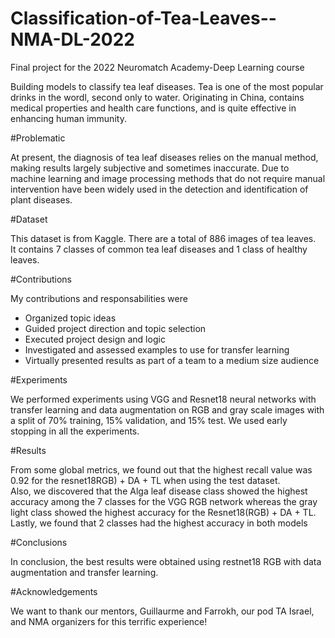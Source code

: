 # Classification-of-Tea-Leaves--NMA-DL-2022
Final project for the 2022 Neuromatch Academy-Deep Learning course

Building models to classify tea leaf diseases. Tea is one of the most popular drinks in the wordl, second only to water. Originating in China, contains medical properties and health care functions, and is quite effective in enhancing human immunity.

#Problematic

At present, the diagnosis of tea leaf diseases relies on the manual method, making results largely subjective and sometimes inaccurate.
Due to machine learning and image processing methods that do not require manual intervention have been widely used in the detection and identification of plant diseases.

#Dataset

This dataset is from Kaggle. There are a total of 886 images of tea leaves. 
<br>
It contains 7 classes of common tea leaf diseases and 1 class of healthy leaves.

#Contributions 

My contributions and responsabilities were 

* Organized topic ideas
* Guided project direction and topic selection
* Executed project design and logic 
* Investigated and assessed examples to use for transfer learning 
* Virtually presented results as part of a team to a medium size audience 

#Experiments

We performed experiments using VGG and Resnet18 neural networks with transfer learning and data augmentation on RGB and gray scale images with a split of 70% training, 15% validation, and 15% test. We used early stopping in all the experiments. 

#Results 

From some global metrics, we found out that the highest recall value was 0.92 for the resnet18RGB) + DA + TL when using the test dataset. 
<br>
Also, we discovered that the Alga leaf disease class showed the highest accuracy among the 7 classes for the VGG RGB network whereas the gray light class showed the highest accuracy for the Resnet18(RGB) + DA + TL. 
<br>
Lastly, we found that 2 classes had the highest accuracy in both models

#Conclusions 

In conclusion, the best results were obtained using restnet18 RGB with data augmentation and transfer learning. 

#Acknowledgements 

We want to thank our mentors, Guillaurme and Farrokh, our pod TA Israel, and NMA organizers for this terrific experience!

